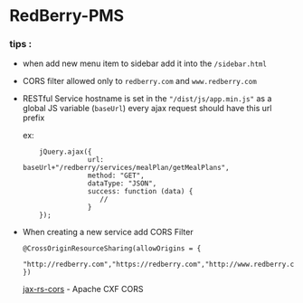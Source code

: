 # RedBerry-PMS

### tips  :
- when add new menu item to sidebar add it into the
```/sidebar.html```

- CORS filter allowed only to ```redberry.com``` and ```www.redberry.com```
- RESTful Service hostname is set in the ```"/dist/js/app.min.js"``` as a global JS variable (```baseUrl```) every ajax request should have this url prefix

    ex: 
    
    ```
        jQuery.ajax({
                    url: baseUrl+"/redberry/services/mealPlan/getMealPlans",
                    method: "GET",
                    dataType: "JSON",
                    success: function (data) {
                       //
                    }
        });
    ```

- When creating a new service add CORS Filter 
    ```
    @CrossOriginResourceSharing(allowOrigins = {
            "http://redberry.com","https://redberry.com","http://www.redberry.com","https://www.redberry.com"
    })
    ```
    [jax-rs-cors] - Apache CXF CORS

   [jax-rs-cors]: <http://cxf.apache.org/docs/jax-rs-cors.html>

